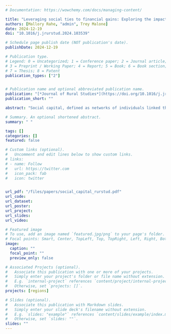 ```yaml
---
# Documentation: https://wowchemy.com/docs/managing-content/

title: "Leveraging social ties to financial gains: Exploring the impact of social capital in rural development"
authors: [Mallory Rahe, "admin", Trey Malone]
date: 2024-12-19
doi: "10.1016/j.jrurstud.2024.103539"

# Schedule page publish date (NOT publication's date).
publishDate: 2024-12-19

# Publication type.
# Legend: 0 = Uncategorized; 1 = Conference paper; 2 = Journal article;
# 3 = Preprint / Working Paper; 4 = Report; 5 = Book; 6 = Book section;
# 7 = Thesis; 8 = Patent
publication_types: ["2"]


# Publication name and optional abbreviated publication name.
publication: "[*Journal of Rural Studies*](https://doi.org/10.1016/j.jrurstud.2024.103539)"
publication_short: ""

abstract: "Social capital, defined as networks of individuals linked through bonding or bridging relationships, plays a crucial but poorly conceptualized role in place-based development. The word “capital” implies an underlying value of the social connections throughout a community, and this study explores how these social relationships are used to initiate, plan, access financial capital, and implement economic development projects in rural areas. We avoid county-level aggregation bias and use a divergent pathway case study of projects across eight communities to examine how social ties are used during rural development in places with both high and low financial capital. Both types of communities had active social networks and were successfully completing projects, but they were sometimes using their ties differently. We find that most projects initiate through bonding social capital. The availability of financial capital within a network significantly influences network ties and their utilization in later steps of rural development projects. Low prosperity communities with limited financial capital are more likely to use bridging ties to leverage new financial resources. High prosperity communities relied on both bonding and bridging ties but had more potential actors, financial resources, and business experience. We find social and financial capital are intertwined, suggesting future efforts to support rural development should consider both types of assets."

# Summary. An optional shortened abstract.
summary: " "

tags: []
categories: []
featured: false

# Custom links (optional).
#   Uncomment and edit lines below to show custom links.
# links:
# - name: Follow
#   url: https://twitter.com
#   icon_pack: fab
#   icon: twitter


url_pdf: "/files/papers/social_capital_rurstud.pdf"
url_code:
url_dataset:
url_poster:
url_project:
url_slides: 
url_video:

# Featured image
# To use, add an image named `featured.jpg/png` to your page's folder.
# Focal points: Smart, Center, TopLeft, Top, TopRight, Left, Right, BottomLeft, Bottom, BottomRight.
image:
  caption: ""
  focal_point: ""
  preview_only: false

# Associated Projects (optional).
#   Associate this publication with one or more of your projects.
#   Simply enter your project's folder or file name without extension.
#   E.g. `internal-project` references `content/project/internal-project/index.md`.
#   Otherwise, set `projects: []`.
projects: [regions]

# Slides (optional).
#   Associate this publication with Markdown slides.
#   Simply enter your slide deck's filename without extension.
#   E.g. `slides: "example"` references `content/slides/example/index.md`.
#   Otherwise, set `slides: ""`.
slides: ""
---
```

